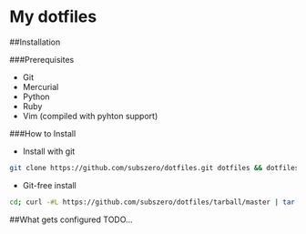 My dotfiles
============================================================

##Installation

###Prerequisites
* Git
* Mercurial
* Python
* Ruby
* Vim (compiled with pyhton support)

###How to Install
* Install with git

```bash
git clone https://github.com/subszero/dotfiles.git dotfiles && dotfiles/install.sh
```

* Git-free install

```bash
cd; curl -#L https://github.com/subszero/dotfiles/tarball/master | tar -xzv --strip-components 1 --exclude={README.md,install.sh}
```

##What gets configured
TODO...
